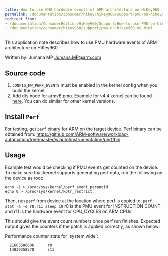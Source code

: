 ```yaml
---
title: How to use PMU hardware events of ARM architecture on HiKey960
permalink: /documentation/consumer/hikey/hikey960/support/pmu-on-hikey960.md.html
redirect_from:
- /documentation/ConsumerEdition/HiKey960/Support/How-to-use-PMU-on-hikey960.md.html
- /documentation/consumer/hikey960/support/pmu-on-hikey960.md.html
---
```

This application note describes how to use PMU hardware events of ARM architecture on HiKey960.

Written by: Jumana MP <Jumana.MP@arm.com>

## Source code
1. ```CONFIG_HW_PERF_EVENTS``` must be enabled in the kernel config when you build the kernel.
2. Add dts node for armv8 pmu. Example for v4.4 kernel can be found [here](https://android.googlesource.com/kernel/hikey-linaro/+/2169b8455a332aa287a4eda6b15f7eec9c1873da%5E%21/#F0). You can do similar for other kernel versions.

## Install ```Perf```
For testing, get ```perf``` binary for ARM on the target device.
Perf binary can be obtained from:
https://github.com/ARM-software/workload-automation/tree/master/wlauto/instrumentation/perf/bin

## Usage
Example test would be checking if PMU events get counted on the device.
To make sure that kernel supports generating perf data, run the following on the device as root:
```
echo -1 > /proc/sys/kernel/perf_event_paranoid
echo 0 > /proc/sys/kernel/kptr_restrict
```

Then, run ```perf``` from device at the location where perf is copied to:
```perf stat -a -e r8,r11 sleep 10```
r8 is the PMU event for INSTRUCTION COUNT and r11 is the hardware event for CPU_CYCLES on ARM CPUs.

This should give the event count numbers once perf run finishes.
Expected output gives the counters if the patch is applied correctly, as shown below:

Performance counter stats for 'system wide':
```
  21663586606      r8
  14839358570      r11
```
